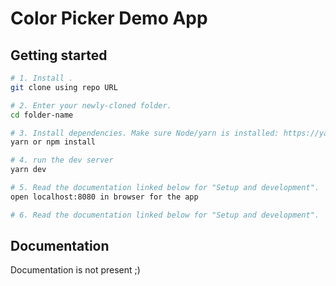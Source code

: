 # Color Picker Demo App

## Getting started

```bash
# 1. Install .
git clone using repo URL

# 2. Enter your newly-cloned folder.
cd folder-name

# 3. Install dependencies. Make sure Node/yarn is installed: https://yarnpkg.com/lang/en/docs/install
yarn or npm install

# 4. run the dev server
yarn dev

# 5. Read the documentation linked below for "Setup and development".
open localhost:8080 in browser for the app

# 6. Read the documentation linked below for "Setup and development".
```

## Documentation

Documentation is not present ;)
